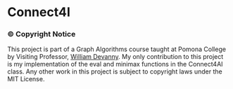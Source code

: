 # Connect4I

### &copy; Copyright Notice

This project is part of a Graph Algorithms course taught at Pomona College by Visiting Professor, [William Devanny]. My only contribution to this project is my implementation of the eval and minimax functions in the Connect4AI class. Any other work in this project is subject to copyright laws under the MIT License.

[William Devanny]: http://www.ics.uci.edu/~wdevanny/
